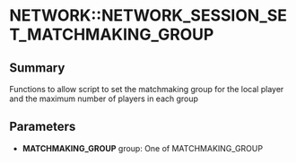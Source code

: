 # NETWORK::NETWORK_SESSION_SET_MATCHMAKING_GROUP

## Summary
Functions to allow script to set the matchmaking group for the local player and the maximum
number of players in each group

## Parameters
* **MATCHMAKING_GROUP** group: One of MATCHMAKING_GROUP